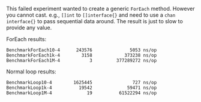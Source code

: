 This failed experiment wanted to create a generic `ForEach` method.
However you cannot cast. e.g., `[]int` to `[]interface{}` and need to use a `chan interface{}`
to pass sequential data around. The result is just to slow to provide any value.

ForEach results:

    BenchmarkForEach10-4      243576              5053 ns/op
    BenchmarkForEach1k-4        3158            373238 ns/op
    BenchmarkForEach1M-4           3         377289272 ns/op

Normal loop results:

    BenchmarkLoop10-4        1625445               727 ns/op
    BenchmarkLoop1k-4          19542             59471 ns/op
    BenchmarkLoop1M-4             19          61522294 ns/op
